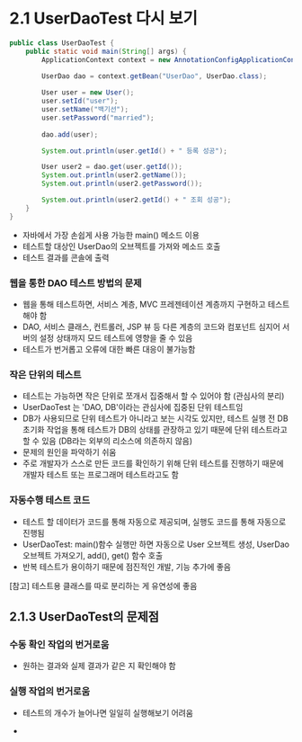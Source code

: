 2.1 UserDaoTest 다시 보기
=
```java
public class UserDaoTest {
    public static void main(String[] args) {
        ApplicationContext context = new AnnotationConfigApplicationContext(DaoFactory.class);

        UserDao dao = context.getBean("UserDao", UserDao.class);
        
        User user = new User();
        user.setId("user");
        user.setName("백기선");
        user.setPassword("married");
        
        dao.add(user);

        System.out.println(user.getId() + " 등록 성공");

        User user2 = dao.get(user.getId());
        System.out.println(user2.getName());
        System.out.println(user2.getPassword());

        System.out.println(user2.getId() + " 조회 성공");
    }
}
```
- 자바에서 가장 손쉽게 사용 가능한 main() 메소드 이용
- 테스트할 대상인 UserDao의 오브젝트를 가져와 메소드 호출
- 테스트 결과를 콘솔에 출력

### 웹을 통한 DAO 테스트 방법의 문제
- 웹을 통해 테스트하면, 서비스 계층, MVC 프레젠테이션 계층까지 구현하고 테스트해야 함 
- DAO, 서비스 클래스, 컨트롤러, JSP 뷰 등 다른 계층의 코드와 컴포넌트 심지어 서버의 설정 상태까지 모드 테스트에 영향을 줄 수 있음
- 테스트가 번거롭고 오류에 대한 빠른 대응이 불가능함

### 작은 단위의 테스트
- 테스트는 가능하면 작은 단위로 쪼개서 집중해서 할 수 있어야 함 (관심사의 분리)
- UserDaoTest 는 'DAO, DB'이라는 관심사에 집중된 단위 테스트임
- DB가 사용되므로 단위 테스트가 아니라고 보는 시각도 있지만, 테스트 실행 전 DB 초기화 작업을 통해 테스트가 DB의 상태를 관장하고 있기 때문에 단위 테스트라고 할 수 있음 (DB라는 외부의 리소스에 의존하지 않음)
- 문제의 원인을 파악하기 쉬움
- 주로 개발자가 스스로 만든 코드를 확인하기 위해 단위 테스트를 진행하기 때문에 개발자 테스트 또는 프로그래머 테스트라고도 함

### 자동수행 테스트 코드
- 테스트 할 데이터가 코드를 통해 자동으로 제공되며, 실행도 코드를 통해 자동으로 진행됨
- UserDaoTest: main()함수 실행만 하면 자동으로 User 오브젝트 생성, UserDao 오브젝트 가져오기, add(), get() 함수 호출
- 반복 테스트가 용이하기 때문에 점진적인 개발, 기능 추가에 좋음

[참고] 테스트용 클래스를 따로 분리하는 게 유연성에 좋음

## 2.1.3 UserDaoTest의 문제점
### 수동 확인 작업의 번거로움
- 원하는 결과와 실제 결과가 같은 지 확인해야 함
### 실행 작업의 번거로움
- 테스트의 개수가 늘어나면 일일히 실행해보기 어려움



- 
